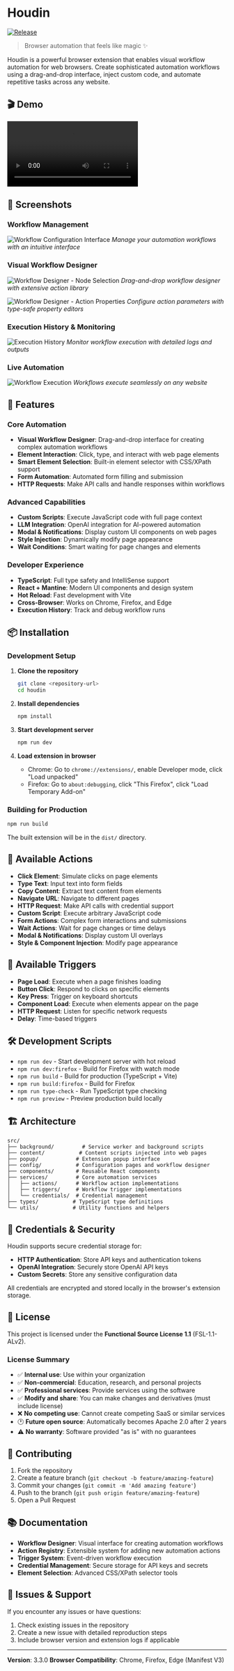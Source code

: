 # Houdin

[![Release](https://github.com/afonsocraposo/houdin/actions/workflows/release.yml/badge.svg)](https://github.com/afonsocraposo/houdin/actions/workflows/release.yml)

> Browser automation that feels like magic ✨

Houdin is a powerful browser extension that enables visual workflow automation for web browsers. Create sophisticated automation workflows using a drag-and-drop interface, inject custom code, and automate repetitive tasks across any website.

## 🎬 Demo

![Houdin Demo](videos/demo-dark.mp4)

## 📸 Screenshots

### Workflow Management

![Workflow Configuration Interface](screenshots/1-config-interface-workflows.png)
_Manage your automation workflows with an intuitive interface_

### Visual Workflow Designer

![Workflow Designer - Node Selection](screenshots/2a-workflow-designer-drawer.png)
_Drag-and-drop workflow designer with extensive action library_

![Workflow Designer - Action Properties](screenshots/2b-workflow-designer-properties.png)
_Configure action parameters with type-safe property editors_

### Execution History & Monitoring

![Execution History](screenshots/3-history-execution-output.png)
_Monitor workflow execution with detailed logs and outputs_

### Live Automation

![Workflow Execution](screenshots/4-workflow-execution-example.png)
_Workflows execute seamlessly on any website_

## 🚀 Features

### Core Automation

- **Visual Workflow Designer**: Drag-and-drop interface for creating complex automation workflows
- **Element Interaction**: Click, type, and interact with web page elements
- **Smart Element Selection**: Built-in element selector with CSS/XPath support
- **Form Automation**: Automated form filling and submission
- **HTTP Requests**: Make API calls and handle responses within workflows

### Advanced Capabilities

- **Custom Scripts**: Execute JavaScript code with full page context
- **LLM Integration**: OpenAI integration for AI-powered automation
- **Modal & Notifications**: Display custom UI components on web pages
- **Style Injection**: Dynamically modify page appearance
- **Wait Conditions**: Smart waiting for page changes and elements

### Developer Experience

- **TypeScript**: Full type safety and IntelliSense support
- **React + Mantine**: Modern UI components and design system
- **Hot Reload**: Fast development with Vite
- **Cross-Browser**: Works on Chrome, Firefox, and Edge
- **Execution History**: Track and debug workflow runs

## 📦 Installation

### Development Setup

1. **Clone the repository**

   ```bash
   git clone <repository-url>
   cd houdin
   ```

2. **Install dependencies**

   ```bash
   npm install
   ```

3. **Start development server**

   ```bash
   npm run dev
   ```

4. **Load extension in browser**
   - Chrome: Go to `chrome://extensions/`, enable Developer mode, click "Load unpacked"
   - Firefox: Go to `about:debugging`, click "This Firefox", click "Load Temporary Add-on"

### Building for Production

```bash
npm run build
```

The built extension will be in the `dist/` directory.

## 🎯 Available Actions

- **Click Element**: Simulate clicks on page elements
- **Type Text**: Input text into form fields
- **Copy Content**: Extract text content from elements
- **Navigate URL**: Navigate to different pages
- **HTTP Request**: Make API calls with credential support
- **Custom Script**: Execute arbitrary JavaScript code
- **Form Actions**: Complex form interactions and submissions
- **Wait Actions**: Wait for page changes or time delays
- **Modal & Notifications**: Display custom UI overlays
- **Style & Component Injection**: Modify page appearance

## 🔧 Available Triggers

- **Page Load**: Execute when a page finishes loading
- **Button Click**: Respond to clicks on specific elements
- **Key Press**: Trigger on keyboard shortcuts
- **Component Load**: Execute when elements appear on the page
- **HTTP Request**: Listen for specific network requests
- **Delay**: Time-based triggers

## 🛠 Development Scripts

- `npm run dev` - Start development server with hot reload
- `npm run dev:firefox` - Build for Firefox with watch mode
- `npm run build` - Build for production (TypeScript + Vite)
- `npm run build:firefox` - Build for Firefox
- `npm run type-check` - Run TypeScript type checking
- `npm run preview` - Preview production build locally

## 🏗 Architecture

```
src/
├── background/         # Service worker and background scripts
├── content/           # Content scripts injected into web pages
├── popup/            # Extension popup interface
├── config/           # Configuration pages and workflow designer
├── components/       # Reusable React components
├── services/         # Core automation services
│   ├── actions/      # Workflow action implementations
│   ├── triggers/     # Workflow trigger implementations
│   └── credentials/  # Credential management
├── types/           # TypeScript type definitions
└── utils/           # Utility functions and helpers
```

## 🔑 Credentials & Security

Houdin supports secure credential storage for:

- **HTTP Authentication**: Store API keys and authentication tokens
- **OpenAI Integration**: Securely store OpenAI API keys
- **Custom Secrets**: Store any sensitive configuration data

All credentials are encrypted and stored locally in the browser's extension storage.

## 📝 License

This project is licensed under the **Functional Source License 1.1** (FSL-1.1-ALv2).

### License Summary

- ✅ **Internal use**: Use within your organization
- ✅ **Non-commercial**: Education, research, and personal projects
- ✅ **Professional services**: Provide services using the software
- ✅ **Modify and share**: You can make changes and derivatives (must include license)
- ❌ **No competing use**: Cannot create competing SaaS or similar services
- 🕐 **Future open source**: Automatically becomes Apache 2.0 after 2 years
- ⚠️ **No warranty**: Software provided "as is" with no guarantees

## 🤝 Contributing

1. Fork the repository
2. Create a feature branch (`git checkout -b feature/amazing-feature`)
3. Commit your changes (`git commit -m 'Add amazing feature'`)
4. Push to the branch (`git push origin feature/amazing-feature`)
5. Open a Pull Request

## 📚 Documentation

- **Workflow Designer**: Visual interface for creating automation workflows
- **Action Registry**: Extensible system for adding new automation actions
- **Trigger System**: Event-driven workflow execution
- **Credential Management**: Secure storage for API keys and secrets
- **Element Selection**: Advanced CSS/XPath selector tools

## 🐛 Issues & Support

If you encounter any issues or have questions:

1. Check existing issues in the repository
2. Create a new issue with detailed reproduction steps
3. Include browser version and extension logs if applicable

---

**Version**: 3.3.0
**Browser Compatibility**: Chrome, Firefox, Edge (Manifest V3)
